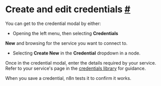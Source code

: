 


 Create and edit credentials
 [#](#create-and-edit-credentials "Permanent link")
=================================================================================



 You can get to the credential modal by either:
 


* Opening the left menu, then selecting
 **Credentials** 
 >
 **New** 
 and browsing for the service you want to connect to.
* Selecting
 **Create New** 
 in the
 **Credential** 
 dropdown in a node.



 Once in the credential modal, enter the details required by your service. Refer to your service's page in the
 [credentials library](/integrations/builtin/credentials/) 
 for guidance.
 



 When you save a credential, n8n tests it to confirm it works.
 





